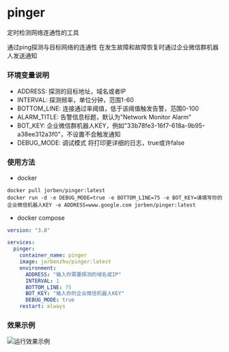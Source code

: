 # pinger
定时检测网络连通性的工具

通过ping探测与目标网络的连通性
在发生故障和故障恢复时通过企业微信群机器人发送通知

### 环境变量说明

- ADDRESS: 探测的目标地址，域名或者IP
- INTERVAL: 探测频率，单位分钟，范围1-60
- BOTTOM_LINE: 连接通过率阈值，低于该阈值触发告警，范围0-100
- ALARM_TITLE: 告警信息标题，默认为"Network Monitor Alarm"
- BOT_KEY: 企业微信群机器人KEY，例如"33b78fe3-16f7-618a-9b95-a38ee312a3f0"，不设置不会触发通知
- DEBUG_MODE: 调试模式 将打印更详细的日志，true或许false

### 使用方法
- docker 
```shell
docker pull jorben/pinger:latest
docker run -d -e DEBUG_MODE=true -e BOTTOM_LINE=75 -e BOT_KEY=请填写你的企业微信机器人KEY -e ADDRESS=www.google.com jorben/pinger:latest
```
- docker compose
```yaml
version: "3.8"

services:
  pinger:
    container_name: pinger
    image: jorbenzhu/pinger:latest
    environment:
      ADDRESS: "输入你需要探测的域名或IP"
      INTERVAL: 1
      BOTTOM_LINE: 75
      BOT_KEY: "输入你的企业微信机器人KEY"
      DEBUG_MODE: true
    restart: always
```
### 效果示例
![运行效果示例](https://public-1251010165.cos.ap-guangzhou.myqcloud.com/upload/pinger-log.png)
